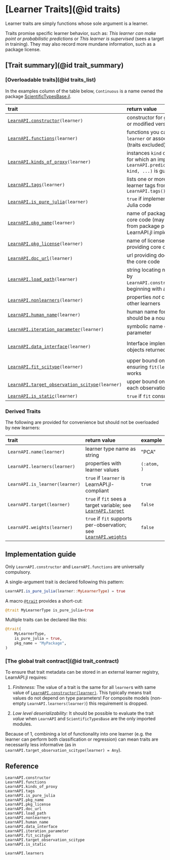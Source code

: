 # [Learner Traits](@id traits)

Learner traits are simply functions whose sole argument is a learner.

Traits promise specific learner behavior, such as: *This learner can make point or
probabilistic predictions* or *This learner is supervised* (sees a target in
training). They may also record more mundane information, such as a package license.

## [Trait summary](@id trait_summary)

### [Overloadable traits](@id traits_list)

In the examples column of the table below, `Continuous` is a name owned the package
[ScientificTypesBase.jl](https://github.com/JuliaAI/ScientificTypesBase.jl/).

| trait                                                    | return value                                                                                                           | fallback value                                        | example                                                        |
|:---------------------------------------------------------|:-----------------------------------------------------------------------------------------------------------------------|:------------------------------------------------------|:---------------------------------------------------------------|
| [`LearnAPI.constructor`](@ref)`(learner)`                | constructor for generating new or modified versions of `learner`                                                       | (no fallback)                                         | `RidgeRegressor`                                               |
| [`LearnAPI.functions`](@ref)`(learner)`                  | functions you can apply to `learner` or associated model (traits excluded)                                             | `()`                                                  | `(:fit, :predict, :LearnAPI.strip, :(LearnAPI.learner), :obs)` |
| [`LearnAPI.kinds_of_proxy`](@ref)`(learner)`             | instances `kind` of `KindOfProxy` for which an implementation of `LearnAPI.predict(learner, kind, ...)` is guaranteed. | `()`                                                  | `(Distribution(), Interval())`                                 |
| [`LearnAPI.tags`](@ref)`(learner)`                       | lists one or more suggestive learner tags from `LearnAPI.tags()`                                                       | `()`                                                  | (:regression, :probabilistic)                                  |
| [`LearnAPI.is_pure_julia`](@ref)`(learner)`              | `true` if implementation is 100% Julia code                                                                            | `false`                                               | `true`                                                         |
| [`LearnAPI.pkg_name`](@ref)`(learner)`                   | name of package providing core code (may be different from package providing LearnAPI.jl implementation)               | `"unknown"`                                           | `"DecisionTree"`                                               |
| [`LearnAPI.pkg_license`](@ref)`(learner)`                | name of license of package providing core code                                                                         | `"unknown"`                                           | `"MIT"`                                                        |
| [`LearnAPI.doc_url`](@ref)`(learner)`                    | url providing documentation of the core code                                                                           | `"unknown"`                                           | `"https://en.wikipedia.org/wiki/Decision_tree_learning"`       |
| [`LearnAPI.load_path`](@ref)`(learner)`                  | string locating name returned by `LearnAPI.constructor(learner)`, beginning with a package name                        | `"unknown"`                                           | `FastTrees.LearnAPI.DecisionTreeClassifier`                    |
| [`LearnAPI.nonlearners`](@ref)`(learner)`                | properties *not* corresponding to other learners                                                                       | all properties                                        | `(:K, :leafsize, :metric,)`                                    |
| [`LearnAPI.human_name`](@ref)`(learner)`                 | human name for the learner; should be a noun                                                                           | type name with spaces                                 | "elastic net regressor"                                        |
| [`LearnAPI.iteration_parameter`](@ref)`(learner)`        | symbolic name of an iteration parameter                                                                                | `nothing`                                             | :epochs                                                        |
| [`LearnAPI.data_interface`](@ref)`(learner)`             | Interface implemented by objects returned by [`obs`](@ref)                                                             | `Base.HasLength()` (supports `MLCore.getobs/numobs`) | `Base.SizeUnknown()` (supports `iterate`)                      |
| [`LearnAPI.fit_scitype`](@ref)`(learner)`                | upper bound on `scitype(data)` ensuring `fit(learner, data)` works                                                     | `Union{}`                                             | `Tuple{AbstractVector{Continuous}, Continuous}`                |
| [`LearnAPI.target_observation_scitype`](@ref)`(learner)` | upper bound on the scitype of each observation of the targget                                                          | `Any`                                                 | `Continuous`                                                   |
| [`LearnAPI.is_static`](@ref)`(learner)`                  | `true` if `fit` consumes no data                                                                                       | `false`                                               | `true`                                                         |

### Derived Traits

The following are provided for convenience but should not be overloaded by new learners:

| trait                          | return value                                                             | example       |
|:-------------------------------|:-------------------------------------------------------------------------|:--------------|
| `LearnAPI.name(learner)`       | learner type name as string                                              | "PCA"         |
| `LearnAPI.learners(learner)`   | properties with learner values                                           | `(:atom, )` |
| `LearnAPI.is_learner(learner)` | `true` if `learner` is LearnAPI.jl-compliant                             | `true`        |
| `LearnAPI.target(learner)`     | `true` if `fit` sees a target variable; see [`LearnAPI.target`](@ref)    | `false`       |
| `LearnAPI.weights(learner)`    | `true` if `fit` supports per-observation; see [`LearnAPI.weights`](@ref) | `false`       |

## Implementation guide

Only `LearnAPI.constructor` and `LearnAPI.functions` are universally compulsory. 

A single-argument trait is declared following this pattern:

```julia
LearnAPI.is_pure_julia(learner::MyLearnerType) = true
```

A macro [`@trait`](@ref) provides a short-cut:

```julia
@trait MyLearnerType is_pure_julia=true
```

Multiple traits can be declared like this:


```julia
@trait(
    MyLearnerType,
    is_pure_julia = true,
    pkg_name = "MyPackage",
)
```

### [The global trait contract](@id trait_contract)

To ensure that trait metadata can be stored in an external learner registry, LearnAPI.jl
requires:

1. *Finiteness:* The value of a trait is the same for all `learner`s with same value of
   [`LearnAPI.constructor(learner)`](@ref). This typically means trait values do not
   depend on type parameters! For composite models (non-empty
   `LearnAPI.learners(learner)`) this requirement is dropped.

2. *Low level deserializability:* It should be possible to evaluate the trait *value* when
   `LearnAPI` and `ScientificTypesBase` are the only imported modules. 

Because of 1, combining a lot of functionality into one learner (e.g. the learner can
perform both classification or regression) can mean traits are necessarily less
informative (as in `LearnAPI.target_observation_scitype(learner) = Any`).


## Reference

```@docs
LearnAPI.constructor
LearnAPI.functions
LearnAPI.kinds_of_proxy
LearnAPI.tags
LearnAPI.is_pure_julia
LearnAPI.pkg_name
LearnAPI.pkg_license
LearnAPI.doc_url
LearnAPI.load_path
LearnAPI.nonlearners
LearnAPI.human_name
LearnAPI.data_interface
LearnAPI.iteration_parameter
LearnAPI.fit_scitype
LearnAPI.target_observation_scitype
LearnAPI.is_static
```

```@docs
LearnAPI.learners
```
